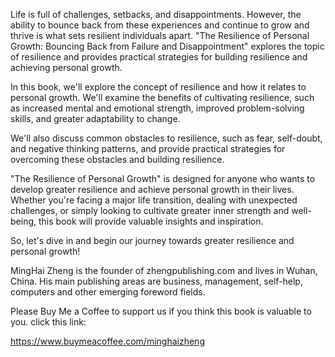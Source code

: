 
Life is full of challenges, setbacks, and disappointments. However, the ability to bounce back from these experiences and continue to grow and thrive is what sets resilient individuals apart. "The Resilience of Personal Growth: Bouncing Back from Failure and Disappointment" explores the topic of resilience and provides practical strategies for building resilience and achieving personal growth.

In this book, we'll explore the concept of resilience and how it relates to personal growth. We'll examine the benefits of cultivating resilience, such as increased mental and emotional strength, improved problem-solving skills, and greater adaptability to change.

We'll also discuss common obstacles to resilience, such as fear, self-doubt, and negative thinking patterns, and provide practical strategies for overcoming these obstacles and building resilience.

"The Resilience of Personal Growth" is designed for anyone who wants to develop greater resilience and achieve personal growth in their lives. Whether you're facing a major life transition, dealing with unexpected challenges, or simply looking to cultivate greater inner strength and well-being, this book will provide valuable insights and inspiration.

So, let's dive in and begin our journey towards greater resilience and personal growth!

MingHai Zheng is the founder of zhengpublishing.com and lives in Wuhan, China. His main publishing areas are business, management, self-help, computers and other emerging foreword fields.

Please Buy Me a Coffee to support us if you think this book is valuable to you. click this link:

https://www.buymeacoffee.com/minghaizheng
